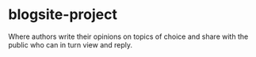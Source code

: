 # blogsite-project
Where authors write their opinions on topics of choice and share with the public who can in turn view and reply.
